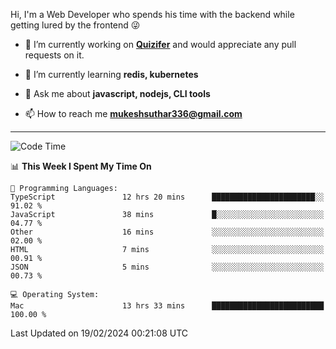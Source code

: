 Hi, I'm a Web Developer who spends his time with the backend while getting lured by the frontend 😜

- 🔭 I’m currently working on **[Quizifer](https://github.com/SutharMukesh/Quizifer/)** and would appreciate any pull requests on it.

- 🌱 I’m currently learning **redis, kubernetes**

- 💬 Ask me about **javascript, nodejs, CLI tools**

- 📫 How to reach me **mukeshsuthar336@gmail.com**

---
<!--START_SECTION:waka-->
![Code Time](http://img.shields.io/badge/Code%20Time-2%2C824%20hrs%208%20mins-blue)

📊 **This Week I Spent My Time On** 

```text
💬 Programming Languages: 
TypeScript               12 hrs 20 mins      ███████████████████████░░   91.02 % 
JavaScript               38 mins             █░░░░░░░░░░░░░░░░░░░░░░░░   04.77 % 
Other                    16 mins             ░░░░░░░░░░░░░░░░░░░░░░░░░   02.00 % 
HTML                     7 mins              ░░░░░░░░░░░░░░░░░░░░░░░░░   00.91 % 
JSON                     5 mins              ░░░░░░░░░░░░░░░░░░░░░░░░░   00.73 % 

💻 Operating System: 
Mac                      13 hrs 33 mins      █████████████████████████   100.00 % 
```


 Last Updated on 19/02/2024 00:21:08 UTC
<!--END_SECTION:waka-->
